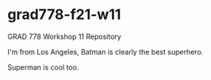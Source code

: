 # grad778-f21-w11
GRAD 778 Workshop 11 Repository

I'm from Los Angeles,
Batman is clearly the best superhero.

Superman is cool too.
